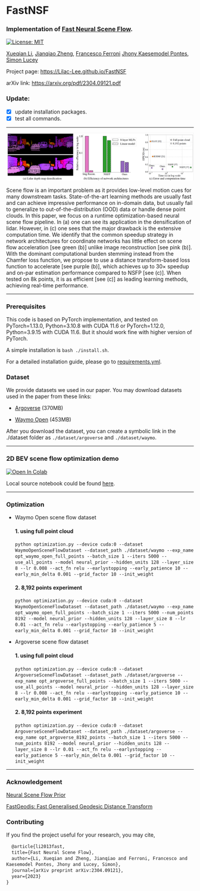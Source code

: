 # FastNSF

### Implementation of [Fast Neural Scene Flow](https://arxiv.org/pdf/2304.09121.pdf).
[![License: MIT](https://img.shields.io/badge/License-MIT-yellow.svg)](https://opensource.org/licenses/MIT)

[Xueqian Li](https://lilac-lee.github.io/), [Jianqiao Zheng](https://github.com/osiriszjq), [Francesco Ferroni](https://www.francescoferroni.com/) [Jhony Kaesemodel Pontes](https://jhonykaesemodel.com/), 
[Simon Lucey](https://www.adelaide.edu.au/directory/simon.lucey)


Project page: https://Lilac-Lee.github.io/FastNSF

arXiv link: https://arxiv.org/pdf/2304.09121.pdf


### Update:

- [x] update installation packages.
- [x] test all commands.

---

![](imgs/first_figure.png)

Scene flow is an important problem as it provides low-level motion cues for many downstream tasks.
State-of-the-art learning methods are usually fast and can achieve impressive performance on in-domain data, but usually fail to generalize to out-of-the-distribution (OOD) data or handle dense point clouds.
In this paper, we focus on a runtime optimization-based neural scene flow pipeline. In (a) one can see its application in the densification of lidar. 
However, in (c) one sees that the major drawback is the extensive computation time.
We identify that the common speedup strategy in network architectures for coordinate networks has little effect on scene flow acceleration [see green (b)] unlike image reconstruction [see pink (b)].
With the dominant computational burden stemming instead from the Chamfer loss function, we propose to use a distance transform-based loss function to accelerate [see purple (b)], which achieves up to 30$\times$ speedup and on-par estimation performance compared to NSFP [see (c)].
When tested on 8k points, it is as efficient [see (c)] as leading learning methods, achieving real-time performance.

---

### Prerequisites
This code is based on PyTorch implementation, and tested on PyTorch=1.13.0, Python=3.10.8 with CUDA 11.6 or PyTorch=1.12.0, Python=3.9.15 with CUDA 11.6. 
But it should work fine with higher version of PyTorch.

A simple installation is ```bash ./install.sh```.

For a detailed installation guide, please go to [requirements.yml](requirements.yml).


### Dataset
We provide datasets we used in our paper.
You may download datasets used in the paper from these links:

- [Argoverse](https://drive.google.com/file/d/1qyTaLz1_CTF3IB1gr3XpIiIDh6klQOA4/view?usp=sharing) (370MB)

- [Waymo Open](https://drive.google.com/file/d/1urONegaI6pS47bUv-Kw0nl0oGFzGfIl2/view?usp=sharing) (453MB)

After you download the dataset, you can create a symbolic link in the ./dataset folder as ```./dataset/argoverse``` and ```./dataset/waymo```.

---


### 2D BEV scene flow optimization demo
[![Open In Colab](https://colab.research.google.com/assets/colab-badge.svg)](https://colab.research.google.com/drive/14P8l8x36yzHUFsddTt2pCmc3wLIunZWQ?usp=sharing)


Local source notebook could be found [here](demo/optimize_2d_fastNSF_dt.ipynb).


---
### Optimization

- Waymo Open scene flow dataset
    #### 1. using full point cloud
    ```
    python optimization.py --device cuda:0 --dataset WaymoOpenSceneFlowDataset --dataset_path ./dataset/waymo --exp_name opt_waymo_open_full_points --batch_size 1 --iters 5000 --use_all_points --model neural_prior --hidden_units 128 --layer_size 8 --lr 0.008 --act_fn relu --earlystopping --early_patience 10 --early_min_delta 0.001 --grid_factor 10 --init_weight
    ```

    #### 2. 8,192 points experiment
    ```
    python optimization.py --device cuda:0 --dataset WaymoOpenSceneFlowDataset --dataset_path ./dataset/waymo --exp_name opt_waymo_open_full_points --batch_size 1 --iters 5000 --num_points 8192 --model neural_prior --hidden_units 128 --layer_size 8 --lr 0.01 --act_fn relu --earlystopping --early_patience 5 --early_min_delta 0.001 --grid_factor 10 --init_weight
    ```


- Argoverse scene flow dataset
    #### 1. using full point cloud
    ```
    python optimization.py --device cuda:0 --dataset ArgoverseSceneFlowDataset --dataset_path ./dataset/argoverse --exp_name opt_argoverse_full_points --batch_size 1 --iters 5000 --use_all_points --model neural_prior --hidden_units 128 --layer_size 8 --lr 0.008 --act_fn relu --earlystopping --early_patience 10 --early_min_delta 0.001 --grid_factor 10 --init_weight
    ```

    #### 2. 8,192 points experiment
    ```
    python optimization.py --device cuda:0 --dataset ArgoverseSceneFlowDataset --dataset_path ./dataset/argoverse --exp_name opt_argoverse_8192_points --batch_size 1 --iters 5000 --num_points 8192 --model neural_prior --hidden_units 128 --layer_size 8 --lr 0.01 --act_fn relu --earlystopping --early_patience 5 --early_min_delta 0.001 --grid_factor 10 --init_weight
    ```


---


### Acknowledgement
[Neural Scene Flow Prior](https://github.com/Lilac-Lee/Neural_Scene_Flow_Prior)

[FastGeodis: Fast Generalised Geodesic Distance Transform](https://github.com/masadcv/FastGeodis)


### Contributing
If you find the project useful for your research, you may cite,
```
  @article{li2013fast,
  title={Fast Neural Scene Flow},
  author={Li, Xueqian and Zheng, Jianqiao and Ferroni, Francesco and Kaesemodel Pontes, Jhony and Lucey, Simon},
  journal={arXiv preprint arXiv:2304.09121},
  year={2023}
}
```
